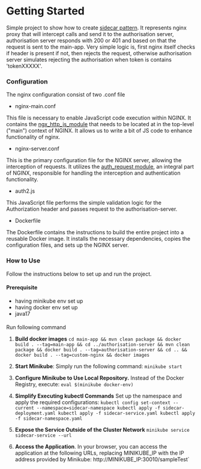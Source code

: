 # Getting Started

Simple project to show how to
create [sidecar pattern](https://learn.microsoft.com/en-us/azure/architecture/patterns/sidecar).
It represents nginx proxy that will intercept calls and send it to the authorisation server, authorisation server
responds with 200 or 401 and based on that the request is sent to the main-app. Very simple logic is, first nginx itself
checks if header is present if not, then rejects the request, otherwise authorisation server simulates rejecting the
authorisation when token is contains 'tokenXXXXX'.

### Configuration

The nginx configuration consist of two .conf file

* nginx-main.conf

This file is necessary to enable JavaScript code execution within NGINX. It contains
the [ngx_http_js_module](http://nginx.org/en/docs/http/ngx_http_js_module.html) that needs
to be located at in the top-level ("main") context of NGINX. It allows us to write a bit of JS code to enhance
functionality of nginx.

* nginx-server.conf

This is the primary configuration file for the NGINX server, allowing the interception of requests. It utilizes the
[auth_request module](http://nginx.org/en/docs/http/ngx_http_auth_request_module.html), an integral part of NGINX,
responsible for handling the interception and authentication functionality.

* auth2.js

This JavaScript file performs the simple validation logic for the Authorization header and passes request to the
authorisation-server.

* Dockerfile

The Dockerfile contains the instructions to build the entire project into a reusable Docker image. It installs the
necessary dependencies, copies the configuration files, and sets up the NGINX server.

### How to Use

Follow the instructions below to set up and run the project.

#### Prerequisite

* having minikube env set up
* having docker env set up
* java17

####

Run following command

1. **Build docker images**
   `cd main-app && mvn clean package && docker build . --tag=main-app && cd ../authorisation-server && mvn clean package && docker
   build . --tag=authorisation-server && cd .. && docker build . --tag=custom-nginx && docker images`

2. **Start Minikube**: Simply run the following command:
   `minikube start`

3. **Configure Minikube to Use Local Repository.** Instead of the Docker Registry, execute:
   `eval $(minikube docker-env)`

4. **Simplify Executing kubectl Commands** Set up the namespace and apply the required configurations:
   `kubectl config set-context --current --namespace=sidecar-namespace
   kubectl apply -f sidecar-deployment.yaml
   kubectl apply -f sidecar-service.yaml
   kubectl apply -f sidecar-namespace.yaml`

5. **Expose the Service Outside of the Cluster Network**
   `minikube service sidecar-service --url`

6. **Access the Application**. In your browser, you can access the application at the following URLs, replacing
   MINIKUBE_IP with the IP address provided by Minikube:
   http://MINIKUBE_IP:30010/sampleTest`